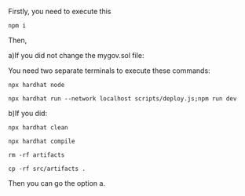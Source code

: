 Firstly, you need to execute this
```
npm i
```

Then,

a)If you did not change the mygov.sol file:

You need two separate terminals to execute these commands:

```
npx hardhat node

npx hardhat run --network localhost scripts/deploy.js;npm run dev
```

b)If you did:

```
npx hardhat clean

npx hardhat compile

rm -rf artifacts

cp -rf src/artifacts .
```

Then you can go the option a.
